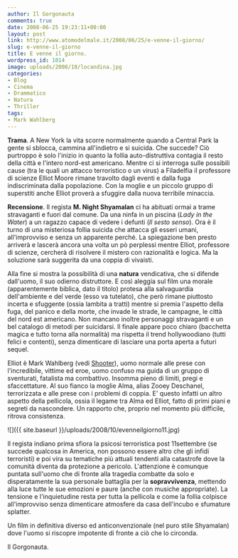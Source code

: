 ```yaml
---
author: Il Gorgonauta
comments: true
date: 2008-06-25 19:23:11+00:00
layout: post
link: http://www.atomodelmale.it/2008/06/25/e-venne-il-giorno/
slug: e-venne-il-giorno
title: E venne il giorno.
wordpress_id: 1014
image: uploads/2008/10/locandina.jpg
categories:
- Blog
- Cinema
- Drammatico
- Natura
- Thriller
tags:
- Mark Wahlberg
---
```


**Trama**. A New York la vita scorre normalmente quando a Central Park la gente si sblocca, cammina all'indietro e si suicida. Che succede? Ciò purtroppo è solo l'inizio in quanto la follia auto-distruttiva contagia il resto della città e l'intero nord-est americano. Mentre ci si interroga sulle possibili cause (tra le quali un attacco terroristico o un virus) a Filadelfia il professore di scienze Elliot Moore rimane travolto dagli eventi e dalla fuga indiscriminata dalla popolazione. Con la moglie e un piccolo gruppo di superstiti anche Elliot proverà a sfuggire dalla nuova terribile minaccia.

**Recensione**. Il regista **M. Night Shyamalan** ci ha abituati ormai a trame stravaganti e fuori dal comune. Da una ninfa in un piscina (_Lady in the Water_) a un ragazzo capace di vedere i defunti (_Il sesto senso_). Ora  è il turno di una misteriosa follia suicida che attacca gli esseri umani, all'improvviso e senza un apparente perché. La spiegazione ben presto arriverà e lascerà ancora una volta un pò perplessi mentre Elliot, professore di scienze, cercherà di risolvere il mistero con razionalità e logica. Ma la soluzione sarà suggerita da una coppia di vivaisti.

Alla fine si mostra la possibilità di una **natura** vendicativa, che si difende dall'uomo, il suo odierno distruttore. E così aleggia sul film una morale (apparentemente biblica, dato il titolo) protesa alla salvaguardia dell'ambiente e del verde (esso va tutelato), che però rimane piuttosto incerta e sfuggente (ossia lambita a tratti) mentre si premia l'aspetto della fuga, del panico e della morte, che invade le strade, le campagne, le città del nord est americano. Non mancano inoltre  personaggi stravaganti e un bel catalogo di metodi per suicidarsi. Il finale appare poco chiaro (bacchetta magica e tutto torna alla normalità) ma rispetta il trend hollywoodiano (tutti felici e contenti), senza dimenticare di lasciare una porta aperta a futuri sequel.

Elliot è Mark Wahlberg (vedi [Shooter](/2007/08/05/shooteralla-ricerca-della-giustizia/)), uomo normale alle prese con l'incredibile, vittime ed eroe, uomo confuso ma guida di un gruppo di sventurati, fatalista ma combattivo. Insomma pieno di limiti, pregi e sfaccettature. Al suo fianco la moglie Alma, alias Zooey Deschanel, terrorizzata e alle prese con i problemi di coppia. E' questo infatti un altro aspetto della pellicola, ossia il legame tra Alma ed Elliot, fatto di primi piani e segreti da nascondere. Un rapporto che, proprio nel momento più difficile, ritrova consistenza.

![]({{ site.baseurl }}/uploads/2008/10/evenneilgiorno11.jpg)

Il regista indiano prima sfiora la psicosi terroristica post 11settembre (se succede qualcosa in America, non possono essere altro che gli infidi terroristi) e poi vira su tematiche più attuali tendenti alla catastrofe dove la comunità diventa da protezione a pericolo. L'attenzione è comunque puntata sull'uomo che di fronte alla tragedia combatte da solo e disperatamente la sua personale battaglia per la **sopravvivenza**, mettendo alla luce tutte le sue emozioni e paure (anche con musiche appropriate). La tensione e l'inquietudine resta per tutta la pellicola e come la follia colpisce all'improvviso senza dimenticare atmosfere da casa dell'incubo e sfumature splatter.

Un film in definitiva diverso ed anticonvenzionale (nel puro stile Shyamalan) dove l'uomo si riscopre impotente di fronte a ciò che lo circonda.

Il Gorgonauta.
